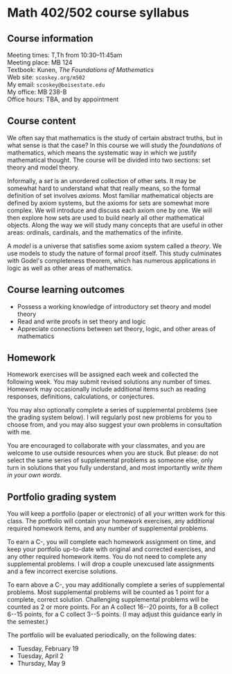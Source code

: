 # Math 402/502 course syllabus

## Course information

Meeting times: T,Th from 10:30&ndash;11:45am  
Meeting place: MB 124  
Textbook: Kunen, *The Foundations of Mathematics*  
Web site: `scoskey.org/m502`  
My email: `scoskey@boisestate.edu`  
My office: MB 238-B  
Office hours: TBA, and by appointment

## Course content

We often say that mathematics is the study of certain abstract truths, but in what sense is that the case? In this course we will study the *foundations* of mathematics, which means the systematic way in which we justify mathematical thought. The course will be divided into two sections: set theory and model theory.

Informally, a *set* is an unordered collection of other sets. It may be somewhat hard to understand what that really means, so the formal definition of set involves *axioms*. Most familiar mathematical objects are defined by axiom systems, but the axioms for sets are somewhat more complex. We will introduce and discuss each axiom one by one. We will then explore how sets are used to build nearly all other mathematical objects. Along the way we will study many concepts that are useful in other areas: ordinals, cardinals, and the mathematics of the infinite.

A *model* is a universe that satisfies some axiom system called a *theory*. We use models to study the nature of formal proof itself. This study culminates with Godel's completeness theorem, which has numerous applications in logic as well as other areas of mathematics.

## Course learning outcomes

* Possess a working knowledge of introductory set theory and model theory
* Read and write proofs in set theory and logic
* Appreciate connections between set theory, logic, and other areas of mathematics

## Homework

Homework exercises will be assigned each week and collected the following week. You may submit revised solutions any number of times. Homework may occasionally include additional items such as reading responses, definitions, calculations, or conjectures.

You may also optionally complete a series of supplemental problems (see the grading system below). I will regularly post new problems for you to choose from, and you may also suggest your own problems in consultation with me.

You are encouraged to collaborate with your classmates, and you are welcome to use outside resources when you are stuck. But please: do not select the same series of supplemental problems as someone else, only turn in solutions that you fully understand, and most importantly *write them in your own words*. 

## Portfolio grading system

You will keep a portfolio (paper or electronic) of all your written work for this class. The portfolio will contain your homework exercises, any additional required homework items, and any number of supplemental problems.

To earn a C-, you will complete each homework assignment on time, and keep your portfolio up-to-date with original and corrected exercises, and any other required homework items. You do not need to complete any supplemental problems. I will drop a couple unexcused late assignments and a few incorrect exercise solutions.

To earn above a C-, you may additionally complete a series of supplemental problems. Most supplemental problems will be counted as 1 point for a complete, correct solution. Challenging supplemental problems will be counted as 2 or more points. For an A collect 16--20 points, for a B collect 6--15 points, for a C collect 3--5 points. (I may adjust this guidance early in the semester.)

The portfolio will be evaluated periodically, on the following dates:

* Tuesday, February 19
* Tuesday, April 2
* Thursday, May 9
